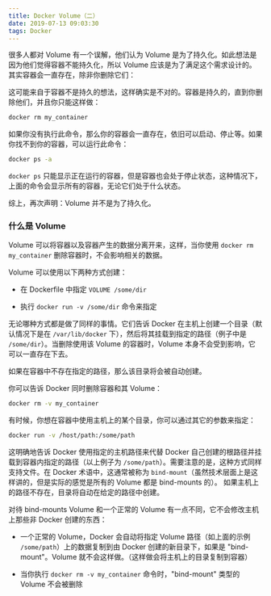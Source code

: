```yaml
---
title: Docker Volume（二）
date: 2019-07-13 09:03:30
tags: Docker
---
```


很多人都对 Volume 有一个误解，他们认为 Volume 是为了持久化。如此想法是因为他们觉得容器不能持久化，所以 Volume 应该是为了满足这个需求设计的。其实容器会一直存在，除非你删除它们：

这可能来自于容器不是持久的想法，这样确实是不对的。容器是持久的，直到你删除他们，并且你只能这样做：

```bash
docker rm my_container
```

如果你没有执行此命令，那么你的容器会一直存在，依旧可以启动、停止等。如果你找不到你的容器，可以运行此命令：

```bash
docker ps -a
```

`docker ps` 只能显示正在运行的容器，但是容器也会处于停止状态，这种情况下，上面的命令会显示所有的容器，无论它们处于什么状态。

综上，再次声明：Volume 并不是为了持久化。


### 什么是 Volume

Volume 可以将容器以及容器产生的数据分离开来，这样，当你使用 `docker rm my_container` 删除容器时，不会影响相关的数据。

Volume 可以使用以下两种方式创建：

* 在 Dockerfile 中指定 `VOLUME /some/dir`

* 执行 `docker run -v /some/dir` 命令来指定

无论哪种方式都是做了同样的事情。它们告诉 Docker 在主机上创建一个目录（默认情况下是在 `/var/lib/docker` 下），然后将其挂载到指定的路径（例子中是 `/some/dir`）。当删除使用该 Volume 的容器时，Volume 本身不会受到影响，它可以一直存在下去。

如果在容器中不存在指定的路径，那么该目录将会被自动创建。

你可以告诉 Docker 同时删除容器和其 Volume：

```bash
docker rm -v my_container
```

有时候，你想在容器中使用主机上的某个目录，你可以通过其它的参数来指定：

```bash
docker run -v /host/path:/some/path
```

这明确地告诉 Docker 使用指定的主机路径来代替 Docker 自己创建的根路径并挂载到容器内指定的路径（以上例子为 `/some/path`）。需要注意的是，这种方式同样支持文件。在 Docker 术语中，这通常被称为 `bind-mount`（虽然技术层面上是这样讲的，但是实际的感觉是所有的 Volume 都是 bind-mounts 的）。
如果主机上的路径不存在，目录将自动在给定的路径中创建。

对待 bind-mounts Volume 和一个正常的 Volume 有一点不同，它不会修改主机上那些非 Docker 创建的东西：

* 一个正常的 Volume，Docker 会自动将指定 Volume 路径（如上面的示例 `/some/path`）上的数据复制到由 Docker 创建的新目录下，如果是 "bind-mount"。Volume 就不会这样做。（这样做会将主机上的目录复制到容器）

* 当你执行 `docker rm -v my_container` 命令时，"bind-mount" 类型的 Volume 不会被删除

